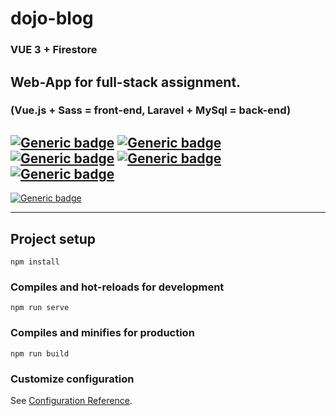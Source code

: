 # dojo-blog

### VUE 3 + Firestore

## Web-App for full-stack assignment.
### (Vue.js + Sass = front-end, Laravel + MySql = back-end)

## [![Generic badge](https://img.shields.io/badge/Used-HTML-green.svg?style=plastic&logo=HTML5)](https://developer.mozilla.org/en-US/docs/Web/Guide/HTML/HTML5) [![Generic badge](https://img.shields.io/badge/Used-CSS-blue.svg?style=plastic&logo=CSS3)](https://www.tutorialrepublic.com/css-tutorial/) [![Generic badge](https://img.shields.io/badge/Used-JavaScript-yellow.svg?style=plastic&logo=JavaScript)](https://developer.mozilla.org/en-US/docs/Web/JavaScript) [![Generic badge](https://img.shields.io/badge/Used-VUE.js-BRIGHTGREEN.svg?style=plastic&logo=Vue.js)](https://vuejs.org/) [![Generic badge](https://img.shields.io/badge/Used-Firebase-yellow.svg?style=plastic&logo=Firebase)](https://firebase.google.com/)

[![Generic badge](https://img.shields.io/badge/Live%20demo%20at-Firebase-blueviolet.svg?style=for-the-badge&logo=GitHub)](https://dojo-blog-18aa1.web.app/)

<hr>

## Project setup
```
npm install
```

### Compiles and hot-reloads for development
```
npm run serve
```

### Compiles and minifies for production
```
npm run build
```
### Customize configuration
See [Configuration Reference](https://cli.vuejs.org/config/).
